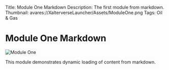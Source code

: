 Title: Module One Markdown
Description: The first module from markdown.
Thumbnail: avares://XalterverseLauncher/Assets/ModuleOne.png
Tags: Oil & Gas

# Module One Markdown

![Module One](avares://XalterverseLauncher/Assets/ModuleOne.png)

This module demonstrates dynamic loading of content from markdown.
